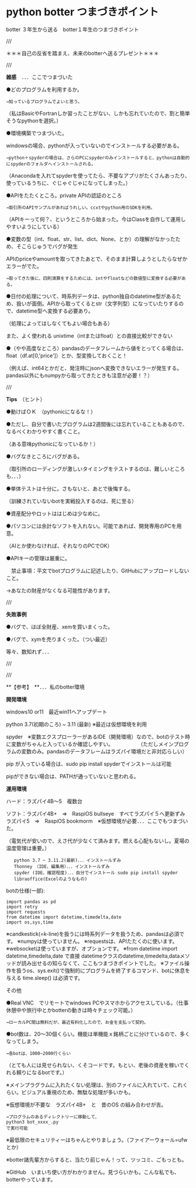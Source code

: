 # python botter つまづきポイント
botter ３年生から送る　botter１年生のつまづきポイント

///

＊＊＊自己の反省を踏まえ、未来のbotterへ送るプレゼント＊＊＊

///

**雑感**　．．．ここでつまづいた

●どのプログラムを利用するか。

    →知っているプログラムでよいと思う。

（私はBasicやFortranしか習ったことがない、しかも忘れていたので、割と簡単そうなpythonを選択。）

●環境構築でつまづいた。

 windowsの場合、pythonが入っていないのでインストールする必要がある。

    →python＋spyderの場合は、さらのPCにspyderのみインストールすると、pythonは自動的にspyderのフォルダへインストールされる。

（Anacondaを入れてspyderを使ってたら、不要なアプリがたくさんあったり、使っているうちに、ぐじゃぐじゃになってしまった。）

●APIをたたくところ。private APIの認証のところ

    →取引所のAPIサンプルがあればうれしい。ccxtやpython用のSDKを利用。

（APIキーって何？、というところから始まった。今はClassを自作して運用しやすいようにしている）

●変数の型（int、float、str、list、dict、None、とか）の理解がなかったため、そこらじゅうでバグが発生

APIのpriceやamountを取ってきたあとで、そのまま計算しようとしたらなぜかエラーがでた。

    →取ってきた後に、四則演算をするためには、intやfloatなどの数値型に変換する必要がある。

●日付の処理について、時系列データは、python独自のdatetime型があるため、扱いが面倒。APIから取ってくるとstr（文字列型）になっていたりするので、datetime型へ変換する必要あり。

（処理によってはしなくてもよい場合もある）

また、よく使われる unixtime（intまたはfloat）との直接比較ができない

●（やや高度なところ）pandasのデータフレームから値をとってくる場合は、float（df.at[0,'price']）とか、型変換しておくこと！

（例えば、int64とかだと、発注時にjsonへ変換できないエラーが発生する。pandas以外にもnumpyから取ってきたときも注意が必要！？）

///

**Tips**　（ヒント）

●動けばＯＫ　（pythonicになるな！）

●ただし、自分で書いたプログラムは2週間後には忘れていることもあるので、なるべくわかりやすく書くこと。　

（ある意味pythonicになっているか！）

●バグなきところにバグがある。　

（取引所のローディングが激しいタイミングをテストするのは、難しいところも．．．）

●単体テストは十分に。さもないと、あとで後悔する。

（訓練されていないbotを実戦投入するのは、死に至る）

●資産配分やロットははじめは少なめに。

●パソコンには余計なソフトを入れない。可能であれば、開発専用のPCを用意。

（AIとか使わなければ、それなりのPCでOK）

●APIキーの管理は厳重に。

　禁止事項：平文でbotプログラムに記述したり、GitHubにアップロードしないこと。
 
 →あなたの財産がなくなる可能性があります。

///

**失敗事例**

●バグで、ほぼ全財産、xemを買いまくった。

●バグで、xymを売りまくった。（つい最近）

等々、数知れず．．．

///

///

**【参考】　**．．．私のbotter環境

**開発環境**

windows10 or11　最近win11へアップデート

python 3.7(初期のころ) ~ 3.11 (最新) ※最近は仮想環境を利用

spyder　※変数エクスプローラーがあるIDE（開発環境）なので、botのテスト時に変数がちゃんと入っているか確認しやすい。
　　　　　（ただしメインプログラムの変数のみ。pandasのデータフレームはラズパイ環境だと非対応らしい）

pip が入っている場合は、sudo pip install spyderでインストールは可能

pipができない場合は、PATHが通っていないと思われる。


**運用環境**

ハード：ラズパイ4B～5　複数台

ソフト：ラズパイ4B+　=>　RaspiOS bullseye　すべてラズパイ５へ更新ずみ
       ラズパイ5　=>　RaspiOS bookmorm　※仮想環境が必要．．．ここでもつまづいた。

（電気代が安いので、えさ代が少なくて済みます。燃える心配もないし。夏場の温度管理は重要。）

       python 3.7 ~ 3.11.2(最新)．．．インストールずみ 
       Thonney　（IDE、編集用）．．．インストールずみ
       spyder (IDE、確認程度)．．．自分でインストール sudo pip install spyder
       libraoffice(Excelのようなもの)

botの仕様(一部):

    import pandas as pd
    import retry
    import requests
    from datetime import datetime,timedelta,date  
    import os,sys,time

※candkestick(=k-line)を扱うには時系列データを扱うため、pandasは必須です。
※numpyは使っていません。
※requestsは、APIたたくのに使います。
※websocketは使っていますが、オプションです。
※from datetime import datetime,timedelta,date で直接 datetimeクラスのdatetime,timedelta,dataメソッドが読み出せるの知らなくて、ここもつまづきポイントでした。
※ファイル操作を扱うos、sys.exit()で強制的にプログラムを終了するコマンド、botに休息を与える time.sleep() は必須です。    

その他

●Real VNC　でリモートでwindows PCやスマホからアクセスしている。（仕事休憩中や旅行中とかbotterの動きは時々チェック可能。）

    →ローカルPC間は無料だが、最近有料化したので、お金を支払って契約。

●bot数は、20～30個くらい。機能は単機能ｘ銘柄ごとに分けているので、多くなってしまう。

    →各botは、1000~2000行くらい

（とても人には見せられない、くそコードです。もとい、老後の資産を稼いでくれる頼りになるbotです。）

※メインプラグラムに入れたくない処理は、別のファイルに入れていて、これくらい。ビジュアル重視のため、無駄な処理が多いかも。

※仮想環境が不要な　ラズパイ4B+　と　昔のOS の組み合わせが吉。

    →プログラムのあるディレクトリーに移動して、
    python3 bot_xxxx_.py 
    で実行可能

※最低限のセキュリティーはちゃんとやりましょう。（ファイアーウォール=ufwとか） 

※botter諸先輩方からすると、当たり前じゃん！って、ツッコミ、ごもっとも。

※GitHub　いまいち使い方がわかりません。見づらいかも。こんな私でも、botterやっています。



